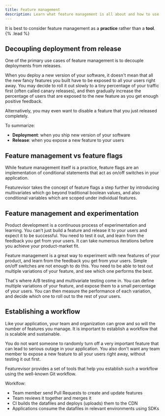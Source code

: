 ```yaml
---
title: Feature management
description: Learn what feature management is all about and how to use it to roll out new features safely.
---
```


It is best to consider feature management as a **practice** rather than a **tool**. {% .lead %}

## Decoupling deployment from release

One of the primary use cases of feature management is to decouple deployments from releases.

When you deploy a new version of your software, it doesn't mean that all the new fancy features you built have to be exposed to all your users right away. You may decide to roll it out slowly to a tiny percentage of your traffic first (often called canary releases), and then gradually increase the percentage of users that are exposed to the new feature as you get enough positive feedback.

Alternatively, you may even want to disable a feature that you just released completely.

To summarize:

* **Deployment**: when you ship new version of your software
* **Release**: when you expose a new feature to your users

## Feature management vs feature flags

While feature management itself is a practice, feature flags are an implementation of conditional statements that act as on/off switches in your application.

Featurevisor takes the concept of feature flags a step further by introducing multivariates which go beyond traditional boolean values, and also conditional variables which are scoped under individual features.

## Feature management and experimentation

Product development is a continuous process of experimentation and learning. You can't just build a feature and release it to your users and expect it to be successful. You need to test it out, and learn from the feedback you get from your users. It can take numerous iterations before you achieve your product-market fit.

Feature management is a great way to experiment with new features of your product, and learn from the feedback you get from your users. Simple on/off switches are not enough to do this. You need to be able to test out multiple variations of your feature, and see which one performs the best.

That's where A/B testing and multivariate testing come in. You can define multiple variations of your feature, and expose them to a small percentage of your users. You can then measure the performance of each variation, and decide which one to roll out to the rest of your users.

## Establishing a workflow

Like your application, your team and organization can grow and so will the number of features you manage. It is important to establish a workflow that is scalable and sustainable.

You do not want someone to randomly turn off a very important feature that can lead to serious outage in your application. You also don't want any team member to expose a new feature to all your users right away, without testing it out first.

Featurevisor provides a set of tools that help you establish such a workflow using the well-known Git workflow.

Worklfow:

- Team member send Pull Requests to create and update features
- Team reviews it together and merges it
- CI builds the datafiles and deploys (uploads) them to the CDN
- Applications consume the datafiles in relevant environments using SDKs

